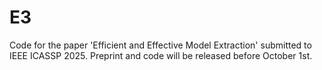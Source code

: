 # E3
Code for the paper 'Efficient and Effective Model Extraction' submitted to IEEE ICASSP 2025.
Preprint and code will be released before October 1st.
